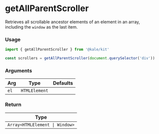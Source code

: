 # getAllParentScroller

Retrieves all scrollable ancestor elements of an element in an array, including the `window` as the last item.

### Usage

```ts
import { getAllParentScroller } from '@kale/kit'

const scrollers = getAllParentScroller(document.querySelector('div'))
```

### Arguments

| Arg  | Type          | Defaults |
| ---- | ------------- | -------- |
| `el` | `HTMLElement` |          |

### Return

| Type                           |
| ------------------------------ |
| `Array<HTMLElement \| Window>` |
